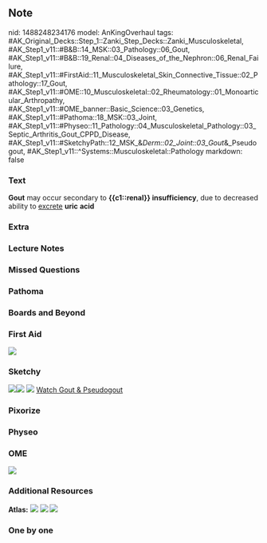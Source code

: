 ## Note
nid: 1488248234176
model: AnKingOverhaul
tags: #AK_Original_Decks::Step_1::Zanki_Step_Decks::Zanki_Musculoskeletal, #AK_Step1_v11::#B&B::14_MSK::03_Pathology::06_Gout, #AK_Step1_v11::#B&B::19_Renal::04_Diseases_of_the_Nephron::06_Renal_Failure, #AK_Step1_v11::#FirstAid::11_Musculoskeletal_Skin_Connective_Tissue::02_Pathology::17_Gout, #AK_Step1_v11::#OME::10_Musculoskeletal::02_Rheumatology::01_Monoarticular_Arthropathy, #AK_Step1_v11::#OME_banner::Basic_Science::03_Genetics, #AK_Step1_v11::#Pathoma::18_MSK::03_Joint, #AK_Step1_v11::#Physeo::11_Pathology::04_Musculoskeletal_Pathology::03_Septic_Arthritis_Gout_CPPD_Disease, #AK_Step1_v11::#SketchyPath::12_MSK_&_Derm::02_Joint::03_Gout_&_Pseudogout, #AK_Step1_v11::^Systems::Musculoskeletal::Pathology
markdown: false

### Text
<div>
  <b>Gout</b> may occur secondary to <b>{{c1::renal}}
  insufficiency</b>, due to decreased ability to <u>excrete</u>
  <b>uric</b> <b>acid</b>
</div>

### Extra


### Lecture Notes


### Missed Questions


### Pathoma


### Boards and Beyond


### First Aid
<img src="tmpxpnAsA.png">

### Sketchy
<img src=
"Screen%20Shot%202020-03-11%20at%208.27.30%20PM.JPG"><img src=
"Screen%20Shot%202020-03-11%20at%207.35.01%20PM.JPG"> <img src=
"tmp3RpK1o_1566160514431.png"> <a href=
"https://dashboard.sketchy.com/study/medical/courses/medical-pathophysiology/units/medical-pathophysiology-musculoskeletal-derm/videos/medical-pathophysiology-musculoskeletal-and-derm-joint-gout-and-pseudogout?utm_source=anki&utm_medium=partnership&utm_campaign=february_update&utm_content=medical">
Watch Gout & Pseudogout</a>

### Pixorize


### Physeo


### OME
<div class="ome-widget">
  <a href=
  "https://onlinemeded.org/spa/renal-failure?ref=anki"><img src=
  "_OME_AnkiFlashcards_Topic_4.png"></a>
</div>

### Additional Resources
<b>Atlas:</b> <img src="tmpTWgz7U.png"> <img src="tmpBMxEEw.png">
<img src="tmpQHM7Kf.png">

### One by one

